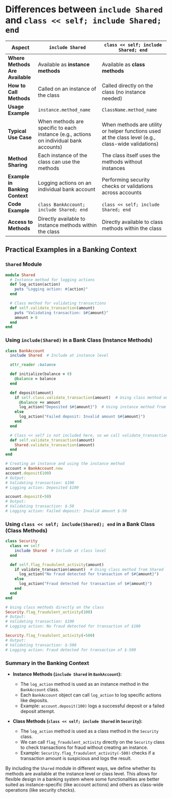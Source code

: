 
# Differences between `include Shared` and `class << self; include Shared; end`

| **Aspect**                     | **`include Shared`**                           | **`class << self; include Shared; end`**             |
|--------------------------------|------------------------------------------------|------------------------------------------------------|
| **Where Methods Are Available**| Available as **instance methods**             | Available as **class methods**                       |
| **How to Call Methods**        | Called on an instance of the class            | Called directly on the class (no instance needed)    |
| **Usage Example**              | `instance.method_name`                        | `ClassName.method_name`                              |
| **Typical Use Case**           | When methods are specific to each instance (e.g., actions on individual bank accounts) | When methods are utility or helper functions used at the class level (e.g., class-wide validations) |
| **Method Sharing**             | Each instance of the class can use the methods| The class itself uses the methods without instances  |
| **Example in Banking Context** | Logging actions on an individual bank account | Performing security checks or validations across accounts |
| **Code Example**               | `class BankAccount; include Shared; end`      | `class << self; include Shared; end`                 |
| **Access to Methods**          | Directly available to instance methods within the class | Directly available to class methods within the class |

## Practical Examples in a Banking Context

### `Shared` Module
```ruby
module Shared
  # Instance method for logging actions
  def log_action(action)
    puts "Logging action: #{action}"
  end

  # Class method for validating transactions
  def self.validate_transaction(amount)
    puts "Validating transaction: $#{amount}"
    amount > 0
  end
end
```

### Using `include(Shared)` in a Bank Class (Instance Methods)
```ruby
class BankAccount
  include Shared  # Include at instance level

  attr_reader :balance

  def initialize(balance = 0)
    @balance = balance
  end

  def deposit(amount)
    if self.class.validate_transaction(amount)  # Using class method on self
      @balance += amount
      log_action("Deposited $#{amount}")  # Using instance method from Shared
    else
      log_action("Failed deposit: Invalid amount $#{amount}")
    end
  end

  # Class << self is not included here, so we call validate_transaction on Shared directly.
  def self.validate_transaction(amount)
    Shared.validate_transaction(amount)
  end
end

# Creating an instance and using the instance method
account = BankAccount.new
account.deposit(100)
# Output:
# Validating transaction: $100
# Logging action: Deposited $100

account.deposit(-50)
# Output:
# Validating transaction: $-50
# Logging action: Failed deposit: Invalid amount $-50
```

### Using `class << self; include(Shared); end` in a Bank Class (Class Methods)
```ruby
class Security
  class << self
    include Shared  # Include at class level
  end

  def self.flag_fraudulent_activity(amount)
    if validate_transaction(amount)  # Using class method from Shared
      log_action("No fraud detected for transaction of $#{amount}")
    else
      log_action("Fraud detected for transaction of $#{amount}")
    end
  end
end

# Using class methods directly on the class
Security.flag_fraudulent_activity(100)
# Output:
# Validating transaction: $100
# Logging action: No fraud detected for transaction of $100

Security.flag_fraudulent_activity(-500)
# Output:
# Validating transaction: $-500
# Logging action: Fraud detected for transaction of $-500
```

### Summary in the Banking Context

- **Instance Methods (`include Shared` in `BankAccount`):**
  - The `log_action` method is used as an instance method in the `BankAccount` class.
  - Each `BankAccount` object can call `log_action` to log specific actions like deposits.
  - Example: `account.deposit(100)` logs a successful deposit or a failed deposit attempt.

- **Class Methods (`class << self; include Shared` in `Security`):**
  - The `log_action` method is used as a class method in the `Security` class.
  - We can call `flag_fraudulent_activity` directly on the `Security` class to check transactions for fraud without creating an instance.
  - Example: `Security.flag_fraudulent_activity(-500)` checks if a transaction amount is suspicious and logs the result.

By including the `Shared` module in different ways, we define whether its methods are available at the instance level or class level. This allows for flexible design in a banking system where some functionalities are better suited as instance-specific (like account actions) and others as class-wide operations (like security checks).
